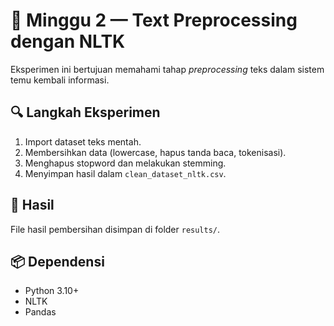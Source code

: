 # 🧠 Minggu 2 — Text Preprocessing dengan NLTK

Eksperimen ini bertujuan memahami tahap *preprocessing* teks dalam sistem temu kembali informasi.

## 🔍 Langkah Eksperimen
1. Import dataset teks mentah.
2. Membersihkan data (lowercase, hapus tanda baca, tokenisasi).
3. Menghapus stopword dan melakukan stemming.
4. Menyimpan hasil dalam `clean_dataset_nltk.csv`.

## 💾 Hasil
File hasil pembersihan disimpan di folder `results/`.

## 📦 Dependensi
- Python 3.10+
- NLTK
- Pandas
